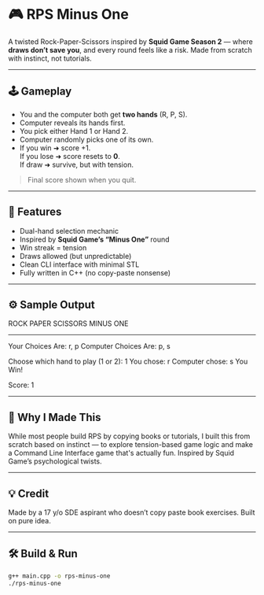 # 🎮 RPS Minus One

A twisted Rock-Paper-Scissors inspired by **Squid Game Season 2** — where **draws don’t save you**, and every round feels like a risk. Made from scratch with instinct, not tutorials.

---

## 🕹️ Gameplay

- You and the computer both get **two hands** (R, P, S).
- Computer reveals its hands first.
- You pick either Hand 1 or Hand 2.
- Computer randomly picks one of its own.
- If you win ➜ score +1.  
  If you lose ➜ score resets to **0**.  
  If draw ➜ survive, but with tension.

> Final score shown when you quit.

---

## 🎯 Features

- Dual-hand selection mechanic  
- Inspired by **Squid Game’s “Minus One”** round  
- Win streak = tension  
- Draws allowed (but unpredictable)  
- Clean CLI interface with minimal STL  
- Fully written in C++ (no copy-paste nonsense)
  
---

## ⚙️ Sample Output

ROCK PAPER SCISSORS MINUS ONE
*****************************

Your Choices Are: r, p
Computer Choices Are: p, s

Choose which hand to play (1 or 2): 1
You chose: r
Computer chose: s
You Win!

Score: 1 

---

## 🤔 Why I Made This

While most people build RPS by copying books or tutorials, I built this from scratch based on instinct — to explore tension-based game logic and make a Command Line Interface game that's actually fun.
Inspired by Squid Game’s psychological twists.

---

## 💡 Credit

Made by a 17 y/o SDE aspirant who doesn’t copy paste book exercises. Built on pure idea.

---

## 🛠️ Build & Run

```bash
g++ main.cpp -o rps-minus-one
./rps-minus-one
